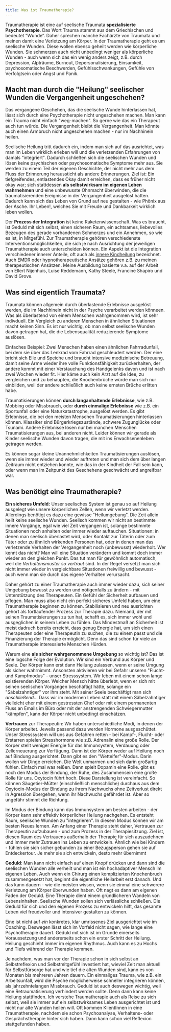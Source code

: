```yaml
---
title: Was ist Traumatherapie?
---
```


Traumatherapie ist eine auf seelische Traumata **spezialisierte Psychotherapie**. Das Wort Trauma stammt aus dem Griechischen und bedeutet “Wunde”. Daher sprechen manche Fachärzte von Traumata und meinen damit eine Verletzung am Körper. In der Traumatherapie geht es um seelische Wunden. Diese wollen ebenso geheilt werden wie körperliche Wunden. Sie schmerzen auch nicht unbedingt weniger als körperliche Wunden - auch wenn sich das ein wenig anders zeigt, z.B. durch Depression, Alpträume, Burnout, Depersonalisierung, Einsamkeit, psychosomatische Beschwerden, Gefühlsschwankungen, Gefühle von Verfolgtsein oder Angst und Panik. 

## Macht man durch die "Heilung" seelischer Wunden die Vergangenheit ungeschehen? 
Das vergangene Geschehen, das die seelische Wunde hinterlassen hat, lässt sich durch eine Psychotherapie nicht ungeschehen machen. Man kann ein Trauma nicht einfach "weg-machen". So gerne wie das ein Therapeut auch tun würde. Die Vergangenheit bleibt die Vergangenheit. Man könnte auch einen Armbruch nicht ungeschehen machen - nur im Nachhinein heilen.   

Seelische Heilung tritt dadurch ein, indem man sich auf das ausrichtet, was man im Leben wirklich erleben will und die verletzenden Erfahrungen von damals “integriert". Dadurch schließen sich die seelischen Wunden und lösen keine psychischen oder psychosomatische Symptome mehr aus. Sie werden zu einem Teil der eigenen Geschichte, der nicht mehr aus dem Fluss der Erinnerung heraussticht als andere Erinnerungen. Ziel ist: Ein tiefgreifendes, entlastendes Okay damit erreichen, dass es früher nicht okay war; sich stattdessen **als selbstwirksam im eigenen Leben wahrnehmen** und eine unbewusste Ohnmacht überwinden, die die traumatisierenden Ereignisse in der Vergangenheit ausgelöst hatten. Dadurch kann sich das Leben von Grund auf neu gestalten - wie Phönix aus der Asche. Ihr Leben!, welches Sie mit Freude und Dankbarkeit wirklich leben wollen.

Der **Prozess der Integration** ist keine Raketenwissenschaft. Was es braucht, ist Geduld mit sich selbst, einen sicheren Raum, ein achtsames, liebevolles Bezeugen des gerade vorhandenen Schmerzes und ein Annehmen, so wie es ist, in Mitgefühl. Zur Traumatherapie gehören verschiedenste Interventionsmöglichkeiten, die sich je nach Ausrichtung der jeweiligen Traumatherapie auch unterscheiden können. Ein Aspekt ist die Integration verschiedener innerer Anteile, oft auch als [innere Kindheilung](/2022/04/17/Was-ist-innere-Kindheilung.html) bezeichnet. Auch EMDR oder hypnotherapeutische Ansätze gehören z.B. zu meinen therapeutischen Ansätzen. Meine Ausbildung basierte v.a. auf der Arbeit von Ellert Nijenhuis, Luise Reddemann, Kathy Steele, Francine Shapiro und David Grove. 

## Was sind eigentlich Traumata?
Traumata können allgemein durch überlastende Erlebnisse ausgelöst werden, die im Nachhinein nicht in der Psyche verarbeitet werden könneen. Was als überlastend von einem Menschen wahrgenommen wird, ist sehr indivduell. Ein Vergleich zu anderen Menschen in ähnlichen Situationen macht keinen Sinn. Es ist nur wichtig, ob man selbst seelische Wunden davon getragen hat, die die Lebensqualität reduzierende Symptome auslösen. 

Einfaches Beispiel: Zwei Menschen haben einen ähnlichen Fahrradunfall, bei dem sie über das Lenkrad vom Fahrrad geschleudert werden. Der eine bricht sich Elle und Speiche und braucht intensive medizinische Betreuung, damit seine Arme wieder ihre volle Funktionsfähigkeit zurückerhalten, der andere kommt mit einer Verstauchung des Handgelenks davon und ist nach zwei Wochen wieder fit. Hier käme auch kein Arzt auf die Idee, zu vergleichen und zu behaupten, die Knochenbrüche würde man sich nur einbilden, weil der andere schließlich auch keine ernsten Brüche erlitten habe.

Traumatisierungen können **durch langanhaltende Erlebnisse**, wie z.B. Mobbing oder Missbrauch, oder **durch einmalige Erlebnisse** wie z.B. ein Sportunfall oder eine Naturkatastrophe, ausgelöst werden. Es gibt Erlebnisse, die bei den meisten Menschen Traumatisierungen hinterlassen können. Klassiker sind Bürgerkriegszustände, schwere Zugunglücke oder Tsunami. Andere Erlebnisse lösen nur bei manchen Menschen Traumatisierungen aus, bei anderen nicht. Leider können wir gerade als Kinder seelische Wunden davon tragen, die mit ins Erwachsenenleben getragen werden. 

Es können sogar kleine Unannehmlichkeiten Traumatisierungen auslösen, wenn sie immer wieder und wieder auftreten und man sich dem über langen Zeitraum nicht entziehen konnte, wie das in der Kindheit der Fall sein kann, oder wenn man im Zeitpunkt des Geschehens geschwächt und angreifbar war. 

## Was benötigt eine Traumatherapie?
**Ein sicheres Umfeld:** Unser seelisches System ist genau so auf Heilung ausgelegt wie unsere körperlichen Zellen, wenn wir verletzt werden. Allerdings benötigt es dazu eine gewisse "Heilumgebung". Die Zeit allein heilt keine seelische Wunden. Seelisch kommen wir nicht an bestimmte innere Vorgänge, egal wie viel Zeit vergangen ist, solange bestimmte Situationen noch anhalten oder immer wieder auftauchen. Situationen: in denen man seelisch überlastet wird, oder Kontakt zur Täterin oder zum Täter oder zu ähnlich wirkenden Personen hat, oder in denen man das verletzende Verhalten der Vergangenheit noch (unbewusst) wiederholt. Wer kennt das nicht? Man will eine Situation verändern und kommt doch immer wieder an den gleichen Punkt. Das tut man für gewöhnlich automatisch, weil die *Verhaltensmuster so vertraut* sind. In der Regel versetzt man sich nicht immer wieder in vergleichbare Situationen freiwillig und bewusst - auch wenn man sie durch das eigene Verhalten verursacht.  

Daher gehört zu einer Traumatherapie auch immer wieder dazu, sich seiner Umgebung bewusst zu werden und nötigenfalls zu ändern - mit Unterstützung des Therapeuten. Ein Gefühl der Sicherheit aufbauen und pflegen. Man muss also nicht ein perfekt sicheres Umfeld haben, um eine Traumatherapie beginnen zu können. Stabilisieren und neu ausrichten gehört als fortlaufender Prozess zur Therapie dazu. Niemand, der mit seinen Traumatisierungen zu tun hat, schafft es, sich immer wohl und ausgeglichen in seinem Leben zu fühlen. Das Mindestmaß an Sicherheit ist meist dadruch bereits erreicht, dass genug Energie hat, um sich einen Therapeuten oder eine Therapeutin zu suchen, die zu einem passt und die Finanzierung der Therapie ermöglicht. Denn das sind schon für viele an Traumatherapie interessierte Menschen Hürden.  

Warum eine **als sicher wahrgenommene Umgebung** so wichtig ist? Das ist eine logsche Folge der Evolution. Wir sind ein Verbund aus Körper und Seele. Der Körper kann erst dann Heilung zulassen, wenn er seine Umgung als sicher wahrnimmt. Ansonsten aktivieren wir bei Gefahr unseren "Flucht- und Kampfmodus" - unser Stresssystem. Wir leben mit einem schon lange existierenden Körper. Welcher Mensch hätte überlebt, wenn er sich mit seinen seelischen Vorgängen beschäftigt hätte, solange ein "Säbelzahntiger" vor ihm steht. Mit seiner Seele beschäftigt man sich *anschließend*... Dass wir im modernen Leben statt mit einem Säbelzahntiger vielleicht eher mit einem gestressten Chef oder mit einem permanenten Fluss an Emails im Büro oder mit der anstrengenden Schwiegermutter "kämpfen", kann der Körper nicht unbedingt einschätzen.    

**Vertrauen** zur Therapeutin: Wir haben unterschiedliche Modi, in denen der Körper arbeitet. Jeweils passend dazu werden Hormone ausgeschüttet. Unser Stresssystem will uns aus Gefahren retten - bei Kampf-, Flucht- oder Erstarren spielen Stresshormone wie z.B. Adrenalin eine große Rolle. Der Körper stellt weniger Energie für das Immunsystem, Verdauung oder Zellerneuerung zur Verfügung. Dann ist der Körper weder auf Heilung noch auf Bindung ausgerichtet. Dann gibt es den "Wetteifer"-Modus. Darin wollen wir Dinge erreichen. Die Welt unmarmen und sich darin großartig fühlen. Einfach mal was reißen. Dann spielt Dopamin eine Rolle. gibt es noch den Modus der Bindung, der Ruhe, des Zusammensein eine große Rolle für uns. Oxytocin führt hoch. Diese Darstellung ist vereinfacht. So können Säugetier-Mütter (einschließlich menschliche) durchaus aus dem Oxytocin-Modus der Bindung zu ihrem Nachwuchs ohne Zeitverlust direkt in Agression übergehen, wenn ihr Nachwuchs gefährdet ist. Aber so ungefähr stimmt die Richtung. 

Im Modus der Bindung kann das Immunsystem am besten arbeiten - der Körper kann sehr effektiv körperlicher Heilung nachgehen. Es entsteht Raum, seelische Wunden zu "integrieren". In diesem Modus können wir am besten Neues lernen. Am Anfang einer Therapie steht daher, Vertrauen zur Therapeutin aufzubauen  - und zum Prozess in der Therapiesitzung. Ziel ist, diesen Raum des Vertrauens außerhalb der Therapie für sich auszudehnen und immer mehr Zutrauen ins Leben zu entwickeln. Ähnlich wie bei Kindern - fühlen sie sich sicher gebunden zu einer Bezugsperson gehen sie auf Entdeckertour. Je mehr sie sich entwickeln, desto mehr übernimmt 

**Geduld**: Man kann nicht einfach auf einen Knopf drücken und dann sind die seelischen Wunden alle verheilt und man ist ein hochadaptiver Mensch im eigenen Leben. Auch wenn ein Chirurg einen komplizierten Knochenbruch zusammengesetzt hat, beginnt die eigentliche Heilarbeit erst danach. Und das kann dauern - wie die meisten wissen, wenn sie einmal eine schwerere Verletzung am Körper überwunden haben. Oft nagt es dann am eigenen Faden der Geduld. Eine Therapie dient einem gründlicheren Wandeln von Lebensinhalten. Seelische Wunden sollen sich verlässliche schließen. Die Geduld für sich und den eigenen Prozess zu entwickeln hilft, das gesamte Leben viel freudvoller und intensiver gestalten zu können. 

Eine  ist nicht auf *ein* konkretes, klar umrissenes Ziel ausgerichtet wie im Coaching. Deswegen lässt sich im Vorfeld nicht sagen, wie lange eine Psychotherapie dauert. Geduld mit sich ist im Grunde einerseits Voraussetzung und andererseits schon ein erster Schritt der Heilung. Heilung geschieht immer im eigenen Rhythmus. Auch kann es zu Hochs und Tiefs während der Therapie kommen. 

Je nachdem, was man vor der Therapie schon in sich selbst an Selbstreflexion und Selbstmitgefühl investiert hat, wieviel Zeit man aktuell für Selbstfürsorge hat und wie tief die alten Wunden sind, kann es von Monaten bis mehreren Jahren dauern. Ein einmaliges Trauma, wie z.B. ein Arbeitsunfall, wird die Psyche möglicherweise schneller integrieren können, als jahrzehntelangen Missbrauch. Geduld ist auch deswegen wichtig, weil eine Retraumatisierung verhindert werden sollte. Denn dann kann keine Heilung stattfinden.  Ich verstehe Traumatherapie auch als Reise zu sich selbst, weil sie immer auf ein selbstwirksames Leben ausgerichtet ist und nicht nur alte Wunden heilen will. Oft kommen KlientInnen in eine Traumatherapie, nachdem sie schon Psychoanalyse, Verhaltens- oder Gesprächstherapie hinter sich haben. Dann kann schon viel Reflexion stattgefunden haben.  

